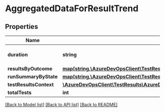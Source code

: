 # AggregatedDataForResultTrend

## Properties
Name | Type | Description | Notes
------------ | ------------- | ------------- | -------------
**duration** | **string** | This is tests execution duration. | [optional] 
**resultsByOutcome** | [**map[string,\AzureDevOpsClient\TestResults\AzureDevOpsClient\TestResults\Model\AggregatedResultsByOutcome]**](AggregatedResultsByOutcome.md) |  | [optional] 
**runSummaryByState** | [**map[string,\AzureDevOpsClient\TestResults\AzureDevOpsClient\TestResults\Model\AggregatedRunsByState]**](AggregatedRunsByState.md) |  | [optional] 
**testResultsContext** | [**\AzureDevOpsClient\TestResults\AzureDevOpsClient\TestResults\Model\TestResultsContext**](TestResultsContext.md) |  | [optional] 
**totalTests** | **int** |  | [optional] 

[[Back to Model list]](../README.md#documentation-for-models) [[Back to API list]](../README.md#documentation-for-api-endpoints) [[Back to README]](../README.md)


